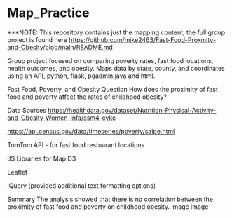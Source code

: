 # Map_Practice

***NOTE: This repository contains just the mapping content, the full group project is found here https://github.com/mike2463/Fast-Food-Proxmity-and-Obesity/blob/main/README.md

Group project focused on comparing poverty rates, fast food locations, health outcomes, and obesity. Maps data by state, county, and coordinates using an API, python, flask, pgadmin,java and html.

Fast Food, Poverty, and Obesity
Question
How does the proximity of fast food and poverty affect the rates of childhood obesity?

Data Sources
https://healthdata.gov/dataset/Nutrition-Physical-Activity-and-Obesity-Women-Infa/ssm4-cykc

https://api.census.gov/data/timeseries/poverty/saipe.html

TomTom API - for fast food restuarant locations

JS Libraries for Map
D3

Leaflet

jQuery (provided additional text formatting options)

Summary
The analysis showed that there is no correlation between the proximity of fast food and poverty on childhood obesity. image image
